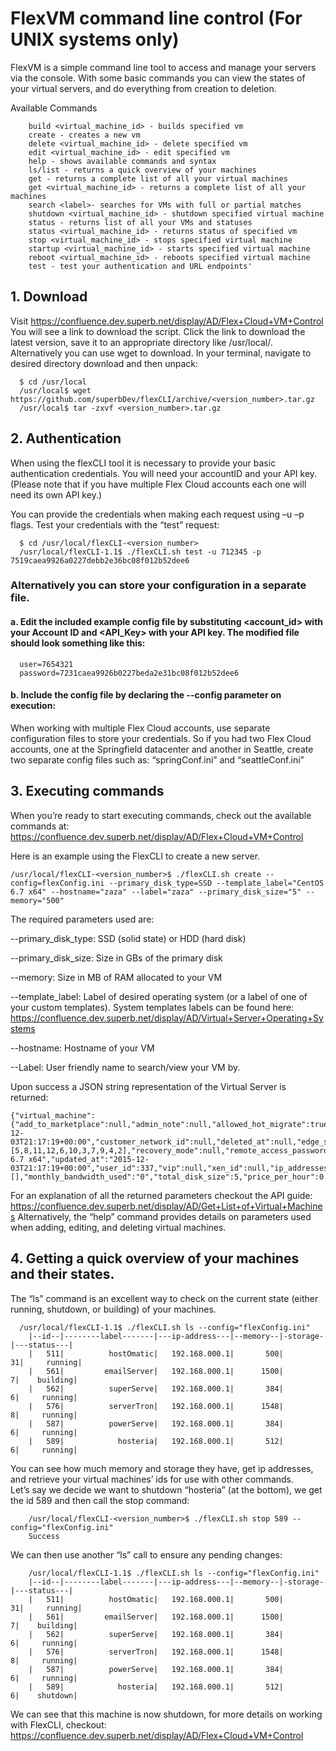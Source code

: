 # FlexVM command line control (For UNIX systems only)

FlexVM is a simple command line tool to access and manage your servers via the console. With some basic commands you can view the states of your virtual servers, and do everything from creation to deletion. 

Available Commands

```
	build <virtual_machine_id> - builds specified vm
	create - creates a new vm
	delete <virtual_machine_id> - delete specified vm
	edit <virtual_machine_id> - edit specified vm
	help - shows available commands and syntax
	ls/list - returns a quick overview of your machines
	get - returns a complete list of all your virtual machines
	get <virtual_machine_id> - returns a complete list of all your machines
	search <label>- searches for VMs with full or partial matches
	shutdown <virtual_machine_id> - shutdown specified virtual machine
	status - returns list of all your VMs and statuses
	status <virtual_machine_id> - returns status of specified vm
	stop <virtual_machine_id> - stops specified virtual machine
	startup <virtual_machine_id> - starts specified virtual machine
	reboot <virtual_machine_id> - reboots specified virtual machine
	test - test your authentication and URL endpoints'
```
	
## 1. Download
Visit https://confluence.dev.superb.net/display/AD/Flex+Cloud+VM+Control
You will see a link to download the script. Click the link to download the latest version, save it to an appropriate directory like /usr/local/. Alternatively you can use wget to download.
In your terminal, navigate to desired directory download and then unpack:

```
  $ cd /usr/local
  /usr/local$ wget https://github.com/superbDev/flexCLI/archive/<version_number>.tar.gz
  /usr/local$ tar -zxvf <version_number>.tar.gz
```

## 2. Authentication
When using the flexCLI tool it is necessary to provide your basic authentication credentials. You will need your accountID and your API key. (Please note that if you have multiple Flex Cloud accounts each one will need its own API key.)

You can provide the credentials when making each request using –u <accountID> –p <API Key> flags. Test your credentials with the “test” request:

```
  $ cd /usr/local/flexCLI-<version_number> 
  /usr/local/flexCLI-1.1$ ./flexCLI.sh test -u 712345 -p 7519caea9926a0227debb2e36bc08f012b52dee6
```

### Alternatively you can store your configuration in a separate file.

#### a. Edit the included example config file by substituting <account_id> with your Account ID and <API_Key> with your API key. The modified file should look something like this:

```  
  user=7654321
  password=7231caea9926b0227beda2e31bc08f012b52dee6
```
  
#### b. Include the config file by declaring the --config parameter on execution:
 
When working with multiple Flex Cloud accounts, use separate configuration files to store your credentials. So if you had two Flex Cloud accounts, one at the Springfield datacenter and another in Seattle, create two separate config files such as: “springConf.ini” and “seattleConf.ini”

## 3. Executing commands
When you’re ready to start executing commands, check out the available commands at: https://confluence.dev.superb.net/display/AD/Flex+Cloud+VM+Control

Here is an example using the FlexCLI to create a new server. 

 ```
 /usr/local/flexCLI-<version_number>$ ./flexCLI.sh create --config=flexConfig.ini --primary_disk_type=SSD --template_label="CentOS 6.7 x64" --hostname="zaza" --label="zaza" --primary_disk_size="5" --memory="500"
```  

The required parameters used are:

--primary_disk_type: SSD (solid state) or HDD (hard disk)

--primary_disk_size: Size in GBs of the primary disk

--memory: Size in MB of RAM allocated to your VM

--template_label: Label of desired operating system (or a label of one of your custom templates). System templates labels can be found here: https://confluence.dev.superb.net/display/AD/Virtual+Server+Operating+Systems

--hostname: Hostname of your VM

--Label: User friendly name to search/view your VM by.

Upon success a JSON string representation of the Virtual Server is returned:

```
{"virtual_machine":{"add_to_marketplace":null,"admin_note":null,"allowed_hot_migrate":true,"allowed_swap":true,"booted":false,"built":false,"cores_per_socket":0,"cpu_shares":1,"cpu_sockets":null,"cpu_threads":null,"cpu_units":10,"cpus":1,"created_at":"2015-12-03T21:17:19+00:00","customer_network_id":null,"deleted_at":null,"edge_server_type":null,"enable_autoscale":null,"enable_monitis":null,"firewall_notrack":false,"hostname":"zaza","hypervisor_id":6,"id":685,"identifier":"awtfj2dls1prtf","initial_root_password_encrypted":false,"iso_id":null,"label":"zaza","local_remote_access_ip_address":null,"local_remote_access_port":null,"locked":false,"memory":500,"min_disk_size":5,"note":null,"operating_system":"linux","operating_system_distro":"rhel","preferred_hvs":[5,8,11,12,6,10,3,7,9,4,2],"recovery_mode":null,"remote_access_password":null,"service_password":null,"state":"new","storage_server_type":null,"strict_virtual_machine_id":null,"suspended":false,"template_id":148,"template_label":"CentOS 6.7 x64","updated_at":"2015-12-03T21:17:19+00:00","user_id":337,"vip":null,"xen_id":null,"ip_addresses":[],"monthly_bandwidth_used":"0","total_disk_size":5,"price_per_hour":0.009028340000000001,"price_per_hour_powered_off":0.0013889,"support_incremental_backups":true,"cpu_priority":1}}
 ```

For an explanation of all the returned parameters checkout the API guide: https://confluence.dev.superb.net/display/AD/Get+List+of+Virtual+Machines
Alternatively, the “help” command provides details on parameters used when adding, editing, and deleting virtual machines.

## 4.	Getting a quick overview of your machines and their states.
The “ls” command is an excellent way to check on the current state (either running, shutdown, or building) of your machines.

```
  /usr/local/flexCLI-1.1$ ./flexCLI.sh ls --config="flexConfig.ini"
	|--id--|--------label-------|---ip-address---|--memory--|-storage-|---status---|
	|   511|          hostOmatic|   192.168.000.1|       500|       31|     running|
	|   561|         emailServer|   192.168.000.1|      1500|        7|    building|
	|   562|          superServe|   192.168.000.1|       384|        6|     running|
	|   576|          serverTron|   192.168.000.1|      1548|        8|     running|
	|   587|          powerServe|   192.168.000.1|       384|        6|     running|
	|   589|            hosteria|   192.168.000.1|       512|        6|     running|
```

You can see how much memory and storage they have, get ip addresses, and retrieve your virtual machines’ ids for use with other commands.  
Let’s say we decide we want to shutdown “hosteria” (at the bottom), we get the id 589 and then call the stop command:

``` 
	/usr/local/flexCLI-<version_number>$ ./flexCLI.sh stop 589 --config="flexConfig.ini"
	Success
```

We can then use another “ls” call to ensure any pending changes:

```
	/usr/local/flexCLI-1.1$ ./flexCLI.sh ls --config="flexConfig.ini"
	|--id--|--------label-------|---ip-address---|--memory--|-storage-|---status---|
	|   511|          hostOmatic|   192.168.000.1|       500|       31|     running|
	|   561|         emailServer|   192.168.000.1|      1500|        7|    building|
	|   562|          superServe|   192.168.000.1|       384|        6|     running|
	|   576|          serverTron|   192.168.000.1|      1548|        8|     running|
	|   587|          powerServe|   192.168.000.1|       384|        6|     running|
	|   589|            hosteria|   192.168.000.1|       512|        6|    shutdown|
```

We can see that this machine is now shutdown, for more details on working with FlexCLI, checkout: https://confluence.dev.superb.net/display/AD/Flex+Cloud+VM+Control


